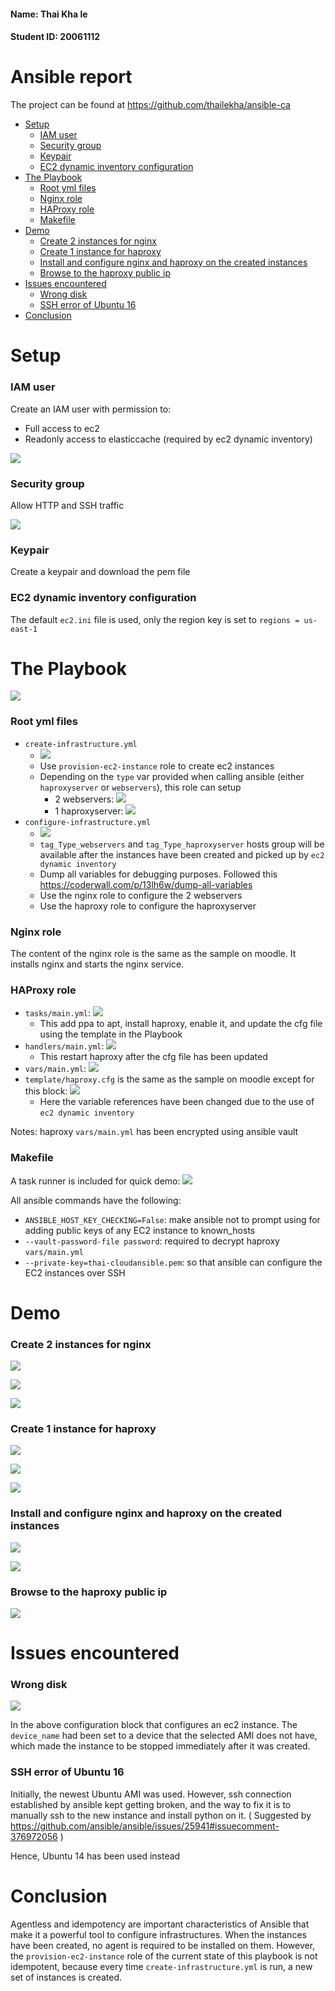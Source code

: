 #### Name: Thai Kha le
#### Student ID: 20061112

# Ansible report

The project can be found at https://github.com/thailekha/ansible-ca

<!-- toc -->

- [Setup](#setup)
    + [IAM user](#iam-user)
    + [Security group](#security-group)
    + [Keypair](#keypair)
    + [EC2 dynamic inventory configuration](#ec2-dynamic-inventory-configuration)
- [The Playbook](#the-playbook)
    + [Root yml files](#root-yml-files)
    + [Nginx role](#nginx-role)
    + [HAProxy role](#haproxy-role)
    + [Makefile](#makefile)
- [Demo](#demo)
    + [Create 2 instances for nginx](#create-2-instances-for-nginx)
    + [Create 1 instance for haproxy](#create-1-instance-for-haproxy)
    + [Install and configure nginx and haproxy on the created instances](#install-and-configure-nginx-and-haproxy-on-the-created-instances)
    + [Browse to the haproxy public ip](#browse-to-the-haproxy-public-ip)
- [Issues encountered](#issues-encountered)
    + [Wrong disk](#wrong-disk)
    + [SSH error of Ubuntu 16](#ssh-error-of-ubuntu-16)
- [Conclusion](#conclusion)

<!-- tocstop -->

# Setup

### IAM user

Create an IAM user with permission to:
- Full access to ec2
- Readonly access to elasticcache (required by ec2 dynamic inventory)

![](screenshots/iam.png)

### Security group

Allow HTTP and SSH traffic

![](screenshots/secgroup.png)

### Keypair

Create a keypair and download the pem file

### EC2 dynamic inventory configuration

The default `ec2.ini` file is used, only the region key is set to `regions = us-east-1`

# The Playbook

![](screenshots/structure.png)

### Root yml files
- `create-infrastructure.yml`
  - ![](screenshots/createinfra.png)
  - Use `provision-ec2-instance` role to create ec2 instances
  - Depending on the `type` var provided when calling ansible (either `haproxyserver` or `webservers`), this role can setup
    - 2 webservers:
     ![](screenshots/webserversvar.png)
    - 1 haproxyserver:
     ![](screenshots/haproxyserver.png)
- `configure-infrastructure.yml`
  - ![](screenshots/configinfra.png)
  - `tag_Type_webservers` and `tag_Type_haproxyserver` hosts group will be available after the instances have been created and picked up by `ec2 dynamic inventory`
  - Dump all variables for debugging purposes. Followed this https://coderwall.com/p/13lh6w/dump-all-variables
  - Use the nginx role to configure the 2 webservers
  - Use the haproxy role to configure the haproxyserver

### Nginx role

The content of the nginx role is the same as the sample on moodle. It installs nginx and starts the nginx service.

### HAProxy role
- `tasks/main.yml`:
![](screenshots/haproxytask.png)
  - This add ppa to apt, install haproxy, enable it, and update the cfg file using the template in the Playbook
- `handlers/main.yml`:
![](screenshots/haproxyhandler.png)
  - This restart haproxy after the cfg file has been updated
- `vars/main.yml`:
![](screenshots/haproxyvars.png)
- `template/haproxy.cfg` is the same as the sample on moodle except for this block:
![](screenshots/haproxycfg.png)
  - Here the variable references have been changed due to the use of `ec2 dynamic inventory`

Notes: haproxy `vars/main.yml` has been encrypted using ansible vault

### Makefile

A task runner is included for quick demo: ![](screenshots/makefile.png)

All ansible commands have the following:
- `ANSIBLE_HOST_KEY_CHECKING=False`: make ansible not to prompt using for adding public keys of any EC2 instance to known_hosts
- `--vault-password-file password`: required to decrypt haproxy `vars/main.yml`
- `--private-key=thai-cloudansible.pem`: so that ansible can configure the EC2 instances over SSH

# Demo

### Create 2 instances for nginx

![](screenshots/demo-1.png)

![](screenshots/demo2.png)

![](screenshots/demo3.png)

### Create 1 instance for haproxy

![](screenshots/demo-4.png)

![](screenshots/demo5.png)

![](screenshots/demo6.png)

### Install and configure nginx and haproxy on the created instances

![](screenshots/demo7.png)

![](screenshots/demo8.png)

### Browse to the haproxy public ip

![](screenshots/demo9.png)

# Issues encountered

### Wrong disk

![](screenshots/volumeissue.png)

In the above configuration block that configures an ec2 instance. The `device_name` had been set to a device that the selected AMI does not have, which made the instance to be stopped immediately after it was created.

### SSH error of Ubuntu 16

Initially, the newest Ubuntu AMI was used. However, ssh connection established by ansible kept getting broken, and the way to fix it is to manually ssh to the new instance and install python on it. ( Suggested by https://github.com/ansible/ansible/issues/25941#issuecomment-376972056 )

Hence, Ubuntu 14 has been used instead

# Conclusion

Agentless and idempotency are important characteristics of Ansible that make it a powerful tool to configure infrastructures. When the instances have been created, no agent is required to be installed on them. However, the `provision-ec2-instance` role of the current state of this playbook is not idempotent, because every time `create-infrastructure.yml` is run, a new set of instances is created.
